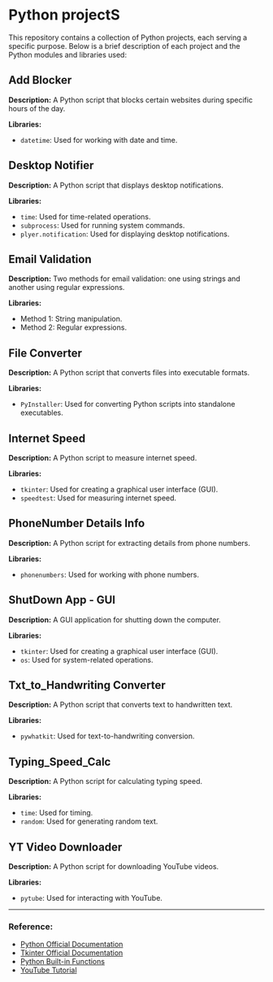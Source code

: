 # Python projectS

This repository contains a collection of Python projects, each serving a specific purpose. Below is a brief description of each project and the Python modules and libraries used:

## Add Blocker

**Description:** A Python script that blocks certain websites during specific hours of the day.

**Libraries:**
- `datetime`: Used for working with date and time.

## Desktop Notifier

**Description:** A Python script that displays desktop notifications.

**Libraries:**
- `time`: Used for time-related operations.
- `subprocess`: Used for running system commands.
- `plyer.notification`: Used for displaying desktop notifications.

## Email Validation

**Description:** Two methods for email validation: one using strings and another using regular expressions.

**Libraries:**
- Method 1: String manipulation.
- Method 2: Regular expressions.

## File Converter

**Description:** A Python script that converts files into executable formats.

**Libraries:**
- `PyInstaller`: Used for converting Python scripts into standalone executables.

## Internet Speed

**Description:** A Python script to measure internet speed.

**Libraries:**
- `tkinter`: Used for creating a graphical user interface (GUI).
- `speedtest`: Used for measuring internet speed.

## PhoneNumber Details Info

**Description:** A Python script for extracting details from phone numbers.

**Libraries:**
- `phonenumbers`: Used for working with phone numbers.

## ShutDown App - GUI

**Description:** A GUI application for shutting down the computer.

**Libraries:**
- `tkinter`: Used for creating a graphical user interface (GUI).
- `os`: Used for system-related operations.

## Txt_to_Handwriting Converter

**Description:** A Python script that converts text to handwritten text.

**Libraries:**
- `pywhatkit`: Used for text-to-handwriting conversion.

## Typing_Speed_Calc

**Description:** A Python script for calculating typing speed.

**Libraries:**
- `time`: Used for timing.
- `random`: Used for generating random text.

## YT Video Downloader

**Description:** A Python script for downloading YouTube videos.

**Libraries:**
- `pytube`: Used for interacting with YouTube.

---

### Reference:
- [Python Official Documentation](https://docs.python.org/3/library/index.html)
- [Tkinter Official Documentation](https://docs.python.org/3/library/tkinter.html)
- [Python Built-in Functions](https://docs.python.org/3/library/functions.html)
- [YouTube Tutorial](https://www.youtube.com/watch?v=OKuiyX5k6zg&list=WL&index=9&t=12462s)
